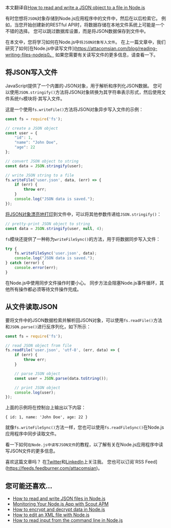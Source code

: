 本文翻译自[How to read and write a JSON object to a file in Node.js](https://attacomsian.com/blog/nodejs-write-json-object-to-file)

有时您想将`JSON`对象存储到Node.js应用程序中的文件中，然后在以后检索它。 例如，当您开始创建新的RESTful API时，将数据存储在本地文件系统上可能是一个不错的选择。 您可以跳过数据库设置，而是将JSON数据保存到文件中。

在本文中，您将学习如何在Node.js中`将JSON对象写入文件`。 在上一篇文章中，我们研究了如何[在Node.js中读写文件](https://attacomsian.com/blog/reading-writing-files-nodejs0。 如果您需要有关读写文件的更多信息，请查看一下。

## 将JSON写入文件
JavaScript提供了一个内置的·JSON对象，用于解析和序列化JSON数据。 您可以使用`JSON.stringify()`方法将JSON对象转换为其字符串表示形式，然后使用文件系统`fs`模块将·其写入文件。

这是一个使用`fs.writeFile()`方法将JSON对象异步写入文件的示例：
```js
const fs = require('fs');

// create a JSON object
const user = {
    "id": 1,
    "name": "John Doe",
    "age": 22
};

// convert JSON object to string
const data = JSON.stringify(user);

// write JSON string to a file
fs.writeFile('user.json', data, (err) => {
    if (err) {
        throw err;
    }
    console.log("JSON data is saved.");
});
```
[将JSON对象漂亮地打印](https://attacomsian.com/blog/javascript-pretty-print-json)到文件中，可以将其他参数传递给`JSON.stringify()`：
```js
// pretty-print JSON object to string
const data = JSON.stringify(user, null, 4);
```

`fs`模块还提供了一种称为`writeFileSync()`的方法，用于将数据同步写入文件：
```js
try {
    fs.writeFileSync('user.json', data);
    console.log("JSON data is saved.");
} catch (error) {
    console.error(err);
}
```
在Node.js中使用同步文件操作时要小心。 同步方法会阻塞Node.js事件循环，其他所有操作都必须等待文件操作完成。

## 从文件读取JSON
要将文件中的JSON数据检索并解析回JSON对象，可以使用`fs.readFile()`方法和`JSON.parse()`进行反序列化，如下所示：
```js
const fs = require('fs');

// read JSON object from file
fs.readFile('user.json', 'utf-8', (err, data) => {
    if (err) {
        throw err;
    }

    // parse JSON object
    const user = JSON.parse(data.toString());

    // print JSON object
    console.log(user);
});
```
上面的示例将在控制台上输出以下内容：
```
{ id: 1, name: 'John Doe', age: 22 }
```
就像`fs.writeFileSync()`方法一样，您也可以使用`fs.readFileSync()`在Node.js应用程序中同步读取文件。

看一下如何`在Node.js中读写JSON文件`的教程，以了解有关在Node.js应用程序中读写JSON文件的更多信息。

喜欢这篇文章吗？ 在[Twitter](https://twitter.com/attacomsian)和[LinkedIn](https://linkedin.com/in/attacomsian)上关注我。 您也可以订阅`RSS Feed](https://feeds.feedburner.com/attacomsian)。

## 您可能还喜欢...
- [How to read and write JSON files in Node.js](https://attacomsian.com/blog/nodejs-read-write-json-files)
- [Monitoring Your Node.js App with Scout APM](https://attacomsian.com/blog/monitoring-nodejs-app-with-scout-apm)
- [How to encrypt and decrypt data in Node.js](https://attacomsian.com/blog/nodejs-encrypt-decrypt-data)
- [How to edit an XML file with Node.js](https://attacomsian.com/blog/nodjs-edit-xml-file)
- [How to read input from the command line in Node.js](https://attacomsian.com/blog/nodejs-read-input-from-cli)
